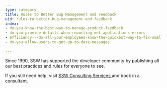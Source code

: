 ```yaml
---
type: category
title: Rules to Better Bug Management and Feedback
uid: rules-to-better-bug-management-and-feedback
index:
- do-you-know-the-best-way-to-manage-product-feedback
- do-you-provide-details-when-reporting-net-applications-errors
- efficiency---do-all-your-employees-know-the-quickest-way-to-fix-small-web-errors
- do-you-allow-users-to-get-up-to-date-messages

---
```

​Since 1990, SSW has supported the developer community by publishing all our best practices and rules for everyone to see.

If you still need help, visit [SSW Consulting Services ​](http&#58;//www.ssw.com.au/ssw/Consulting/Default.aspx)and book in a consultant.​

